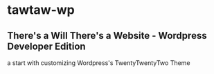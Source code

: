 # tawtaw-wp
## There's a Will There's a Website - Wordpress Developer Edition
a start with customizing Wordpress's TwentyTwentyTwo Theme
